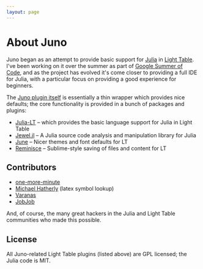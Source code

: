 ```yaml
---
layout: page
---
```

About Juno
==========

Juno began as an attempt to provide basic support for [Julia](http://julialang.org) in [Light Table](http://lighttable.com). I've been working on it over the summer as part of [Google Summer of Code](http://julialang.org/gsoc/2014/), and as the project has evolved it's come closer to providing a full IDE for Julia, with a particular focus on providing a good experience for beginners.

The [Juno plugin itself](http://github.com/one-more-minute/Juno-LT) is essentially a thin wrapper which provides nice defaults; the core functionality is provided in a bunch of packages and plugins:

* [Julia-LT](http://github.com/one-more-minute/Julia-LT) – which provides the basic language support for Julia in Light Table
* [Jewel.jl](http://github.com/one-more-minute/Jewel.jl) – A Julia source code analysis and manipulation library for Julia
* [June](http://github.com/one-more-minute/June-LT) – Nicer themes and font defaults for LT
* [Reminisce](http://github.com/one-more-minute/Reminisce) – Sublime-style saving of files and content for LT

Contributors
------------

* [one-more-minute](http://github.com/one-more-minute/)
* [Michael Hatherly](http://github.com/MichaelHatherly) (latex symbol lookup)
* [Varanas](http://github.com/Varanas)
* [JobJob](http://github.com/JobJob)

And, of course, the many great hackers in the Julia and Light Table communities who made this possible.

License
-------

All Juno-related Light Table plugins (listed above) are GPL licensed; the Julia code is MIT.
